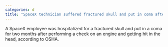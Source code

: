 ```yaml
---
categories: d
title: "SpaceX technician suffered fractured skull and put in coma after being struck during rocket test report says"
---
```

A SpaceX employee was hospitalized for a fractured skull and put in a coma for two months after performing a check on an engine and getting hit in the head, according to OSHA.
